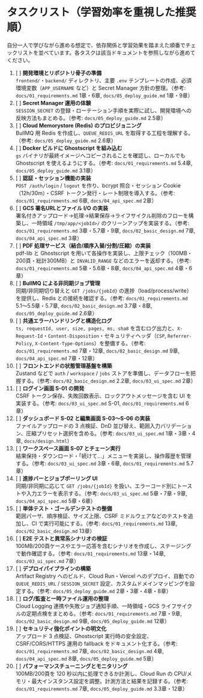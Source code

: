 # タスクリスト（学習効率を重視した推奨順）

自分一人で学びながら進める想定で、依存関係と学習効果を踏まえた順番でチェックリストを並べています。各タスクは該当ドキュメントを参照しながら進めてください。

1. [ ] **開発環境とリポジトリ骨子の準備**  
    `frontend/`・`backend/` ディレクトリ、主要 `.env` テンプレートの作成、必須環境変数（`APP_USERNAME` など）と Secret Manager 方針の整理。（参考: `docs/01_requirements.md` 1章・6章, `docs/05_deploy_guide.md` 1章・9章）
2. [ ] **Secret Manager 運用の体験**  
    `SESSION_SECRET` の登録・ローテーション手順を実際に試し、開発環境への反映方法もまとめる。（参考: `docs/05_deploy_guide.md` 2.5章）
3. [ ] **Cloud Memorystore (Redis) のプロビジョニング**  
    BullMQ 用 Redis を作成し、`QUEUE_REDIS_URL` を取得する工程を理解する。（参考: `docs/05_deploy_guide.md` 2.6章）
4. [ ] **Docker ビルドに Ghostscript を組み込む**  
    `gs` バイナリが最終イメージへコピーされることを確認し、ローカルでも Ghostscript を使えるようにする。（参考: `docs/01_requirements.md` 5.4章, `docs/05_deploy_guide.md` 3.1章）
5. [ ] **認証・セッション機能の実装**  
    `POST /auth/login` / `logout` を作り、bcrypt 照合・セッション Cookie（12h/30m）・CSRF トークン発行・レート制限を導入する。（参考: `docs/01_requirements.md` 6章, `docs/04_api_spec.md` 2章）
6. [ ] **GCS 署名URLとファイル I/O の実装**  
    署名付きアップロード→処理→結果保存→ライフサイクル削除のフローを構築し、一時領域 `/tmp/app/<jobId>/` のクリーンアップを実装する。（参考: `docs/01_requirements.md` 3章・5.7章・9章, `docs/02_basic_design.md` 7章, `docs/04_api_spec.md` 3章）
7. [ ] **PDF 処理サービス（結合/順序入替/分割/圧縮）の実装**  
    pdf-lib と Ghostscript を用いて各操作を実装し、上限チェック（100MB・200頁・総計300MB）と `INVALID_RANGE` などのエラーを返却する。（参考: `docs/01_requirements.md` 5章・5.6章・8章, `docs/04_api_spec.md` 4章・6章）
8. [ ] **BullMQ による非同期ジョブ管理**  
    同期/非同期切り替えと `GET /jobs/{jobId}` の進捗（load/process/write）を提供し、Redis との接続を確認する。（参考: `docs/01_requirements.md` 5.1〜5.5章・5.7章, `docs/02_basic_design.md` 3.7章・8章, `docs/05_deploy_guide.md` 2.6章）
9. [ ] **共通エラーハンドリングと構造化ログ**  
    `ts, requestId, user, size, pages, ms, sha8` を含むログ出力と、`X-Request-Id`・`Content-Disposition`・セキュリティヘッダ（`CSP`, `Referrer-Policy`, `X-Content-Type-Options`）を整備する。（参考: `docs/01_requirements.md` 7章・12章, `docs/02_basic_design.md` 9章, `docs/04_api_spec.md` 7章・12章）
10. [ ] **フロントエンドの状態管理基盤を構築**  
     Zustand などで `auth` / `workspace` / `jobs` ストアを準備し、データフローを把握する。（参考: `docs/02_basic_design.md` 2.2章, `docs/03_ui_spec.md` 2章）
11. [ ] **ログイン画面 S-01 の開発**  
     CSRF トークン保存、失敗回数表示、ロックアウトメッセージを含む UI を実装する。（参考: `docs/03_ui_spec.md` S-01, `docs/01_requirements.md` 6章）
12. [ ] **ダッシュボード S-02 と編集画面 S-03〜S-06 の実装**  
     ファイルアップロードの 3 点検証、DnD 並び替え、範囲入力バリデーション、圧縮プリセット選択を含める。（参考: `docs/03_ui_spec.md` 1章・3章・4章, `docs/design.html`）
13. [ ] **ワークスペース画面 S-07 とチェーン実行**  
     結果保持・ダウンロード・「続けて…」メニューを実装し、操作履歴を管理する。（参考: `docs/03_ui_spec.md` 3章・6章, `docs/01_requirements.md` 5.7章）
14. [ ] **進捗バーとジョブポーリング UI**  
     同期/非同期に応じて `GET /jobs/{jobId}` を扱い、エラーコード別にトーストや入力エラーを表示する。（参考: `docs/03_ui_spec.md` 5章・7章・9章, `docs/04_api_spec.md` 5章・6章）
15. [ ] **単体テスト・ゴールデンテストの整備**  
     範囲パーサ、順序検証、サイズ上限、CSRF ミドルウェアなどのテストを追加し、CI で実行可能にする。（参考: `docs/01_requirements.md` 13章, `docs/02_basic_design.md` 13章）
16. [ ] **E2E テストと異常系シナリオの検証**  
     100MB/200頁ケースやエラー応答を含むシナリオを作成し、ステージングで動作確認する。（参考: `docs/01_requirements.md` 13章・14章, `docs/03_ui_spec.md` 7章）
17. [ ] **デプロイパイプラインの構築**  
     Artifact Registry へのビルド、Cloud Run・Vercel へのデプロイ、自動での `QUEUE_REDIS_URL` / `SESSION_SECRET` 設定、カスタムドメインマッピングを設定する。（参考: `docs/05_deploy_guide.md` 2章・3章・4章・8章）
18. [ ] **ログ/監査と一時ファイル運用の整理**  
     Cloud Logging 連携や失敗ジョブ通知手順、一時領域・GCS ライフサイクルの定期点検をまとめる。（参考: `docs/01_requirements.md` 7章・9章, `docs/02_basic_design.md` 9章, `docs/05_deploy_guide.md` 12章）
19. [ ] **セキュリティ強化ポイントの明文化**  
     アップロード 3 点検証、Ghostscript 実行時の安全設定、CSRF/CORS/HTTPS 運用の fallback をドキュメント化する。（参考: `docs/01_requirements.md` 7章, `docs/02_basic_design.md` 4章, `docs/04_api_spec.md` 8章, `docs/05_deploy_guide.md` 5章）
20. [ ] **パフォーマンスチューニングとモニタリング**  
     100MB/200頁を 120 秒以内に処理できるか計測し、Cloud Run の CPU/メモリ・最大インスタンス設定を調整。計測方法と結果を記録する。（参考: `docs/01_requirements.md` 7章, `docs/05_deploy_guide.md` 3.3章・12章）
